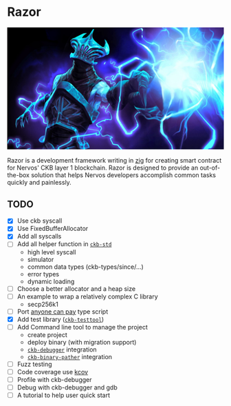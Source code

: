 
# Razor 

![Razor Dota2](./Razor.jpg)

Razor is a development framework writing in [zig][ziglang] for creating smart contract for Nervos' CKB layer 1 blockchain. Razor is designed to provide an out-of-the-box solution that helps Nervos developers accomplish common tasks quickly and painlessly.

## TODO
* [x] Use ckb syscall
* [x] Use FixedBufferAllocator
* [x] Add all syscalls
* [ ] Add all helper function in [`ckb-std`][ckb-std]
  - high level syscall
  - simulator
  - common data types (ckb-types/since/...)
  - error types
  - dynamic loading
* [ ] Choose a better allocator and a heap size
* [ ] An example to wrap a relatively complex C library
  - secp256k1
* [ ] Port [anyone can pay][anyone-can-pay] type script
* [x] Add test library ([`ckb-testtool`][ckb-testtool])
* [ ] Add Command line tool to manage the project
  - create project
  - deploy binary (with migration support)
  - [`ckb-debugger`][ckb-debugger] integration
  - [`ckb-binary-pather`][ckb-binary-pather] integration
* [ ] Fuzz testing
* [ ] Code coverage use [kcov][zig-kcov]
* [ ] Profile with ckb-debugger
* [ ] Debug with ckb-debugger and gdb
* [ ] A tutorial to help user quick start

[ziglang]: https://ziglang.org/
[capsule]: https://github.com/nervosnetwork/capsule
[ckb-std]: https://github.com/nervosnetwork/ckb-std
[ckb-testtool]: https://github.com/nervosnetwork/ckb-tool/tree/master/testtool
[ckb-debugger]: https://github.com/nervosnetwork/ckb-standalone-debugger
[ckb-binary-pather]: https://github.com/nervosnetwork/ckb-binary-patcher
[anyone-can-pay]: https://github.com/nervosnetwork/ckb-production-scripts/blob/6638022cb4768911d41d4bc3fc5a5e2a29b38476/c/anyone_can_pay.c
[zig-kcov]: https://zig.news/squeek502/code-coverage-for-zig-1dk1

